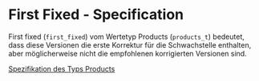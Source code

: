 # First Fixed - Specification

First fixed (`first_fixed`) vom Wertetyp Products (`products_t`) bedeutet, dass diese Versionen die erste Korrektur für die Schwachstelle enthalten, aber möglicherweise nicht die empfohlenen korrigierten Versionen sind.

[Spezifikation des Typs Products](types/products-spec.de.md)